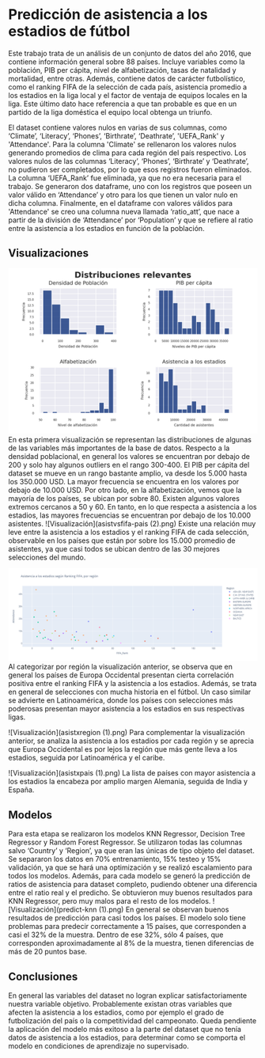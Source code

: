 # Predicción de asistencia a los estadios de fútbol
Este trabajo trata de un análisis de un conjunto de datos del año 2016, que contiene información general sobre 88 países. Incluye variables como la población, PIB per cápita, nivel de alfabetización, tasas de natalidad y mortalidad, entre otras. Además, contiene datos de carácter futbolístico, como el ranking FIFA de la selección de cada país, asistencia promedio a los estadios en la liga local y el factor de ventaja de equipos locales en la liga. Este último dato hace referencia a que tan probable es que en un partido de la liga doméstica el equipo local obtenga un triunfo.

El dataset contiene valores nulos en varias de sus columnas, como ‘Climate’, ‘Literacy’, ‘Phones’, ‘Birthrate’, ‘Deathrate’, 'UEFA_Rank' y 'Attendance'. 
Para la columna 'Climate' se rellenaron los valores nulos generando promedios de clima para cada región del país respectivo. Los valores nulos de las columnas ‘Literacy’, ‘Phones’, ‘Birthrate’ y ‘Deathrate’, no pudieron ser completados, por lo que esos registros fueron eliminados. La columna ‘UEFA_Rank’ fue eliminada, ya que no era necesaria para el trabajo.
Se generaron dos dataframe, uno con los registros que poseen un valor válido en ‘Attendance’ y otro para los que tienen un valor nulo en dicha columna.
Finalmente, en el dataframe con valores válidos para 'Attendance' se creo una columna nueva llamada ‘ratio_att’, que nace a partir de la división de ‘Attendance’ por ‘Population’ y que se refiere al ratio entre la asistencia a los estadios en función de la población.

## Visualizaciones
![Visualización](dist_relev.png)
En esta primera visualización se representan las distribuciones de algunas de las variables más importantes de la base de datos.
Respecto a la densidad poblacional, en general los valores se encuentran por debajo de 200 y solo hay algunos outliers en el rango 300-400.
El PIB per cápita del dataset se mueve en un rango bastante amplio, va desde los 5.000 hasta los 350.000 USD. La mayor frecuencia se encuentra en los valores por debajo de 10.000 USD.
Por otro lado, en la alfabetización, vemos que la mayoría de los países, se ubican por sobre 80. Existen algunos valores extremos cercanos a 50 y 60.
En tanto, en lo que respecta a asistencia a los estadios, las mayores frecuencias se encuentran por debajo de los 10.000 asistentes.
![Visualización](asistvsfifa-pais (2).png)
Existe una relación muy leve entre la asistencia a los estadios y el ranking FIFA de cada selección, observable en los países que están por sobre los 15.000 promedio de asistentes, ya que casi todos se ubican dentro de las 30 mejores selecciones del mundo.

![Visualización](asistvsfifa-region.png)
Al categorizar por región la visualización anterior, se observa que en general los países de Europa Occidental presentan cierta correlación positiva entre el ranking FIFA y la asistencia a los estadios. Además, se trata en general de selecciones con mucha historia en el fútbol.
Un caso similar se advierte en Latinoamérica, donde los países con selecciones más poderosas presentan mayor asistencia a los estadios en sus respectivas ligas.

![Visualización](asistxregion (1).png)
Para complementar la visualización anterior, se analiza la asistencia a los estadios por cada región y se aprecia que Europa Occidental es por lejos la región que más gente lleva a los estadios, seguida por Latinoamérica y el caribe.

![Visualización](asistxpais (1).png)
La lista de países con mayor asistencia a los estadios la encabeza por amplio margen Alemania, seguida de India y España.

## Modelos
Para esta etapa se realizaron los modelos KNN Regressor, Decision Tree Regressor y Random Forest Regressor.
Se utilizaron todas las columnas salvo ‘Country’ y ‘Region’, ya que eran las únicas de tipo objeto del dataset.
Se separaron los datos en 70% entrenamiento, 15% testeo y 15% validación, ya que se hará una optimización y se realizó escalamiento para todos los modelos.
Además, para cada modelo se generó la predicción de ratios de asistencia para dataset completo, pudiendo obtener una diferencia entre el ratio real y el predicho.
Se obtuvieron muy buenos resultados para KNN Regressor, pero muy malos para el resto de los modelos.
![Visualización](predict-knn (1).png)
En general se observan buenos resultados de predicción para casi todos los países. El modelo solo tiene problemas para predecir correctamente a 15 países, que corresponden a casi el 32% de la muestra. Dentro de ese 32%, sólo 4 países, que corresponden aproximadamente al 8% de la muestra, tienen diferencias de más de 20 puntos base.

## Conclusiones
En general las variables del dataset no logran explicar satisfactoriamente nuestra variable objetivo. Probablemente existan otras variables que afecten la asistencia a los estadios, como por ejemplo el grado de futbolización del país o la competitividad del campeonato.
Queda pendiente la aplicación del modelo más exitoso a la parte del dataset que no tenía datos de asistencia a los estadios, para determinar como se comporta el modelo en condiciones de aprendizaje no supervisado.


















